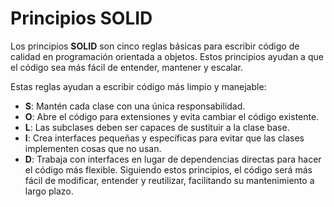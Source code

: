 # Principios SOLID

Los principios **SOLID** son cinco reglas básicas para escribir código de calidad en programación orientada a objetos. Estos principios ayudan a que el código sea más fácil de entender, mantener y escalar.

Estas reglas ayudan a escribir código más limpio y manejable:

 - **S**: Mantén cada clase con una única responsabilidad.
 - **O**: Abre el código para extensiones y evita cambiar el código existente.
 - **L**: Las subclases deben ser capaces de sustituir a la clase base.
 - **I**: Crea interfaces pequeñas y específicas para evitar que las clases implementen cosas que no usan.
 - **D**: Trabaja con interfaces en lugar de dependencias directas para hacer el código más flexible.
Siguiendo estos principios, el código será más fácil de modificar, entender y reutilizar, facilitando su mantenimiento a largo plazo.
<!--stackedit_data:
eyJoaXN0b3J5IjpbLTEwNDEyNDg5MzVdfQ==
-->